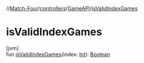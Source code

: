 //[Match-Four](../../../index.md)/[controllers](../index.md)/[GameAPI](index.md)/[isValidIndexGames](is-valid-index-games.md)

# isValidIndexGames

[jvm]\
fun [isValidIndexGames](is-valid-index-games.md)(index: [Int](https://kotlinlang.org/api/latest/jvm/stdlib/kotlin/-int/index.html)): [Boolean](https://kotlinlang.org/api/latest/jvm/stdlib/kotlin/-boolean/index.html)
